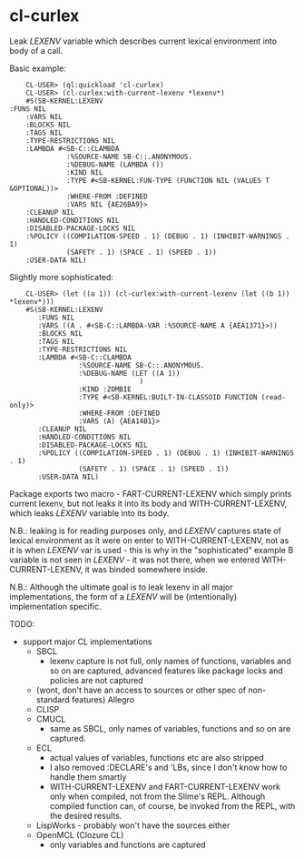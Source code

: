 cl-curlex
===========

Leak *LEXENV* variable which describes current lexical environment into body of a call.

Basic example:

        CL-USER> (ql:quickload 'cl-curlex)
        CL-USER> (cl-curlex:with-current-lexenv *lexenv*)
        #S(SB-KERNEL:LEXENV
	:FUNS NIL
        :VARS NIL
        :BLOCKS NIL
        :TAGS NIL
        :TYPE-RESTRICTIONS NIL
        :LAMBDA #<SB-C::CLAMBDA
                  :%SOURCE-NAME SB-C::.ANONYMOUS.
                  :%DEBUG-NAME (LAMBDA ())
                  :KIND NIL
                  :TYPE #<SB-KERNEL:FUN-TYPE (FUNCTION NIL (VALUES T &OPTIONAL))>
                  :WHERE-FROM :DEFINED
                  :VARS NIL {AE26BA9}>
        :CLEANUP NIL
        :HANDLED-CONDITIONS NIL
        :DISABLED-PACKAGE-LOCKS NIL
        :%POLICY ((COMPILATION-SPEED . 1) (DEBUG . 1) (INHIBIT-WARNINGS . 1)
                  (SAFETY . 1) (SPACE . 1) (SPEED . 1))
        :USER-DATA NIL)

Slightly more sophisticated:

        CL-USER> (let ((a 1)) (cl-curlex:with-current-lexenv (let ((b 1)) *lexenv*)))
        #S(SB-KERNEL:LEXENV
           :FUNS NIL
           :VARS ((A . #<SB-C::LAMBDA-VAR :%SOURCE-NAME A {AEA1371}>))
           :BLOCKS NIL
           :TAGS NIL
           :TYPE-RESTRICTIONS NIL
           :LAMBDA #<SB-C::CLAMBDA
                     :%SOURCE-NAME SB-C::.ANONYMOUS.
                     :%DEBUG-NAME (LET ((A 1))
                                    )
                     :KIND :ZOMBIE
                     :TYPE #<SB-KERNEL:BUILT-IN-CLASSOID FUNCTION (read-only)>
                     :WHERE-FROM :DEFINED
                     :VARS (A) {AEA14B1}>
           :CLEANUP NIL
           :HANDLED-CONDITIONS NIL
           :DISABLED-PACKAGE-LOCKS NIL
           :%POLICY ((COMPILATION-SPEED . 1) (DEBUG . 1) (INHIBIT-WARNINGS . 1)
                     (SAFETY . 1) (SPACE . 1) (SPEED . 1))
           :USER-DATA NIL)

Package exports two macro - FART-CURRENT-LEXENV which simply prints current lexenv, but not leaks it into its body
and WITH-CURRENT-LEXENV, which leaks *LEXENV* variable into its body.

N.B.: leaking is for reading purposes only, and *LEXENV* captures state of lexical environment as it were on enter
to WITH-CURRENT-LEXENV, not as it is when *LEXENV* var is used - this is why in the "sophisticated" example
B variable is not seen in *LEXENV* - it was not there, when we entered WITH-CURRENT-LEXENV, it was binded somewhere
inside.

N.B.: Although the ultimate goal is to leak lexenv in all major implementations, the form of a *LEXENV*
will be (intentionally) implementation specific.

TODO:
  - support major CL implementations
    - SBCL
      - lexenv capture is not full, only names of functions, variables and so on are captured,
        advanced features like package locks and policies are not captured
    - (wont, don't have an access to sources or other spec of non-standard features) Allegro
    - CLISP
    - CMUCL
      - same as SBCL, only names of variables, functions and so on are captured.
    - ECL
      - actual values of variables, functions etc are also stripped
      - I also removed :DECLARE's and 'LBs, since I don't know how to handle them smartly
      - WITH-CURRENT-LEXENV and FART-CURRENT-LEXENV work only when compiled, not from the Slime's REPL.
        Although compiled function can, of course, be invoked from the REPL, with the desired results.
    - LispWorks - probably won't have the sources either
    - OpenMCL (Clozure CL)
      - only variables and functions are captured
